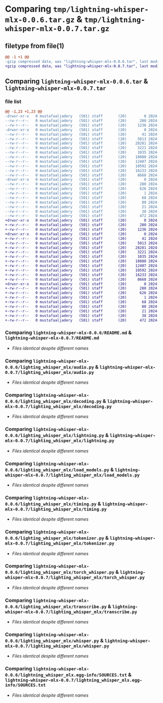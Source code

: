 # Comparing `tmp/lightning-whisper-mlx-0.0.6.tar.gz` & `tmp/lightning-whisper-mlx-0.0.7.tar.gz`

## filetype from file(1)

```diff
@@ -1 +1 @@
-gzip compressed data, was "lightning-whisper-mlx-0.0.6.tar", last modified: Tue Apr  2 09:44:17 2024, max compression
+gzip compressed data, was "lightning-whisper-mlx-0.0.7.tar", last modified: Tue Apr  2 09:45:50 2024, max compression
```

## Comparing `lightning-whisper-mlx-0.0.6.tar` & `lightning-whisper-mlx-0.0.7.tar`

### file list

```diff
@@ -1,23 +1,23 @@
-drwxr-xr-x   0 mustafaaljadery   (501) staff       (20)        0 2024-04-02 09:44:17.227828 lightning-whisper-mlx-0.0.6/
--rw-r--r--   0 mustafaaljadery   (501) staff       (20)      280 2024-04-02 09:44:17.227133 lightning-whisper-mlx-0.0.6/PKG-INFO
--rw-r--r--   0 mustafaaljadery   (501) staff       (20)     1236 2024-04-02 09:22:13.000000 lightning-whisper-mlx-0.0.6/README.md
-drwxr-xr-x   0 mustafaaljadery   (501) staff       (20)        0 2024-04-02 09:44:17.225866 lightning-whisper-mlx-0.0.6/lighting_whisper_mlx/
--rw-r--r--   0 mustafaaljadery   (501) staff       (20)       41 2024-04-02 09:37:33.000000 lightning-whisper-mlx-0.0.6/lighting_whisper_mlx/__init__.py
--rw-r--r--   0 mustafaaljadery   (501) staff       (20)     5013 2024-04-01 06:18:02.000000 lightning-whisper-mlx-0.0.6/lighting_whisper_mlx/audio.py
--rw-r--r--   0 mustafaaljadery   (501) staff       (20)    28281 2024-04-01 02:41:11.000000 lightning-whisper-mlx-0.0.6/lighting_whisper_mlx/decoding.py
--rw-r--r--   0 mustafaaljadery   (501) staff       (20)     3221 2024-04-02 08:34:26.000000 lightning-whisper-mlx-0.0.6/lighting_whisper_mlx/lightning.py
--rw-r--r--   0 mustafaaljadery   (501) staff       (20)     1035 2024-04-01 02:23:40.000000 lightning-whisper-mlx-0.0.6/lighting_whisper_mlx/load_models.py
--rw-r--r--   0 mustafaaljadery   (501) staff       (20)    10880 2024-04-01 02:23:40.000000 lightning-whisper-mlx-0.0.6/lighting_whisper_mlx/timing.py
--rw-r--r--   0 mustafaaljadery   (501) staff       (20)    12407 2024-04-01 02:23:40.000000 lightning-whisper-mlx-0.0.6/lighting_whisper_mlx/tokenizer.py
--rw-r--r--   0 mustafaaljadery   (501) staff       (20)    10592 2024-04-01 02:23:40.000000 lightning-whisper-mlx-0.0.6/lighting_whisper_mlx/torch_whisper.py
--rw-r--r--   0 mustafaaljadery   (501) staff       (20)    16233 2024-04-02 08:56:32.000000 lightning-whisper-mlx-0.0.6/lighting_whisper_mlx/transcribe.py
--rw-r--r--   0 mustafaaljadery   (501) staff       (20)     8668 2024-04-02 07:03:32.000000 lightning-whisper-mlx-0.0.6/lighting_whisper_mlx/whisper.py
-drwxr-xr-x   0 mustafaaljadery   (501) staff       (20)        0 2024-04-02 09:44:17.226831 lightning-whisper-mlx-0.0.6/lightning_whisper_mlx.egg-info/
--rw-r--r--   0 mustafaaljadery   (501) staff       (20)      280 2024-04-02 09:44:17.000000 lightning-whisper-mlx-0.0.6/lightning_whisper_mlx.egg-info/PKG-INFO
--rw-r--r--   0 mustafaaljadery   (501) staff       (20)      626 2024-04-02 09:44:17.000000 lightning-whisper-mlx-0.0.6/lightning_whisper_mlx.egg-info/SOURCES.txt
--rw-r--r--   0 mustafaaljadery   (501) staff       (20)        1 2024-04-02 09:44:17.000000 lightning-whisper-mlx-0.0.6/lightning_whisper_mlx.egg-info/dependency_links.txt
--rw-r--r--   0 mustafaaljadery   (501) staff       (20)       68 2024-04-02 09:44:17.000000 lightning-whisper-mlx-0.0.6/lightning_whisper_mlx.egg-info/entry_points.txt
--rw-r--r--   0 mustafaaljadery   (501) staff       (20)       80 2024-04-02 09:44:17.000000 lightning-whisper-mlx-0.0.6/lightning_whisper_mlx.egg-info/requires.txt
--rw-r--r--   0 mustafaaljadery   (501) staff       (20)       21 2024-04-02 09:44:17.000000 lightning-whisper-mlx-0.0.6/lightning_whisper_mlx.egg-info/top_level.txt
--rw-r--r--   0 mustafaaljadery   (501) staff       (20)       38 2024-04-02 09:44:17.227919 lightning-whisper-mlx-0.0.6/setup.cfg
--rw-r--r--   0 mustafaaljadery   (501) staff       (20)      472 2024-04-02 09:44:14.000000 lightning-whisper-mlx-0.0.6/setup.py
+drwxr-xr-x   0 mustafaaljadery   (501) staff       (20)        0 2024-04-02 09:45:50.785087 lightning-whisper-mlx-0.0.7/
+-rw-r--r--   0 mustafaaljadery   (501) staff       (20)      280 2024-04-02 09:45:50.784876 lightning-whisper-mlx-0.0.7/PKG-INFO
+-rw-r--r--   0 mustafaaljadery   (501) staff       (20)     1236 2024-04-02 09:22:13.000000 lightning-whisper-mlx-0.0.7/README.md
+drwxr-xr-x   0 mustafaaljadery   (501) staff       (20)        0 2024-04-02 09:45:50.783700 lightning-whisper-mlx-0.0.7/lighting_whisper_mlx/
+-rw-r--r--   0 mustafaaljadery   (501) staff       (20)       41 2024-04-02 09:37:33.000000 lightning-whisper-mlx-0.0.7/lighting_whisper_mlx/__init__.py
+-rw-r--r--   0 mustafaaljadery   (501) staff       (20)     5013 2024-04-01 06:18:02.000000 lightning-whisper-mlx-0.0.7/lighting_whisper_mlx/audio.py
+-rw-r--r--   0 mustafaaljadery   (501) staff       (20)    28281 2024-04-01 02:41:11.000000 lightning-whisper-mlx-0.0.7/lighting_whisper_mlx/decoding.py
+-rw-r--r--   0 mustafaaljadery   (501) staff       (20)     3221 2024-04-02 08:34:26.000000 lightning-whisper-mlx-0.0.7/lighting_whisper_mlx/lightning.py
+-rw-r--r--   0 mustafaaljadery   (501) staff       (20)     1035 2024-04-01 02:23:40.000000 lightning-whisper-mlx-0.0.7/lighting_whisper_mlx/load_models.py
+-rw-r--r--   0 mustafaaljadery   (501) staff       (20)    10880 2024-04-01 02:23:40.000000 lightning-whisper-mlx-0.0.7/lighting_whisper_mlx/timing.py
+-rw-r--r--   0 mustafaaljadery   (501) staff       (20)    12407 2024-04-01 02:23:40.000000 lightning-whisper-mlx-0.0.7/lighting_whisper_mlx/tokenizer.py
+-rw-r--r--   0 mustafaaljadery   (501) staff       (20)    10592 2024-04-01 02:23:40.000000 lightning-whisper-mlx-0.0.7/lighting_whisper_mlx/torch_whisper.py
+-rw-r--r--   0 mustafaaljadery   (501) staff       (20)    16233 2024-04-02 08:56:32.000000 lightning-whisper-mlx-0.0.7/lighting_whisper_mlx/transcribe.py
+-rw-r--r--   0 mustafaaljadery   (501) staff       (20)     8668 2024-04-02 07:03:32.000000 lightning-whisper-mlx-0.0.7/lighting_whisper_mlx/whisper.py
+drwxr-xr-x   0 mustafaaljadery   (501) staff       (20)        0 2024-04-02 09:45:50.784605 lightning-whisper-mlx-0.0.7/lightning_whisper_mlx.egg-info/
+-rw-r--r--   0 mustafaaljadery   (501) staff       (20)      280 2024-04-02 09:45:50.000000 lightning-whisper-mlx-0.0.7/lightning_whisper_mlx.egg-info/PKG-INFO
+-rw-r--r--   0 mustafaaljadery   (501) staff       (20)      626 2024-04-02 09:45:50.000000 lightning-whisper-mlx-0.0.7/lightning_whisper_mlx.egg-info/SOURCES.txt
+-rw-r--r--   0 mustafaaljadery   (501) staff       (20)        1 2024-04-02 09:45:50.000000 lightning-whisper-mlx-0.0.7/lightning_whisper_mlx.egg-info/dependency_links.txt
+-rw-r--r--   0 mustafaaljadery   (501) staff       (20)       68 2024-04-02 09:45:50.000000 lightning-whisper-mlx-0.0.7/lightning_whisper_mlx.egg-info/entry_points.txt
+-rw-r--r--   0 mustafaaljadery   (501) staff       (20)       80 2024-04-02 09:45:50.000000 lightning-whisper-mlx-0.0.7/lightning_whisper_mlx.egg-info/requires.txt
+-rw-r--r--   0 mustafaaljadery   (501) staff       (20)       21 2024-04-02 09:45:50.000000 lightning-whisper-mlx-0.0.7/lightning_whisper_mlx.egg-info/top_level.txt
+-rw-r--r--   0 mustafaaljadery   (501) staff       (20)       38 2024-04-02 09:45:50.785129 lightning-whisper-mlx-0.0.7/setup.cfg
+-rw-r--r--   0 mustafaaljadery   (501) staff       (20)      472 2024-04-02 09:45:47.000000 lightning-whisper-mlx-0.0.7/setup.py
```

### Comparing `lightning-whisper-mlx-0.0.6/README.md` & `lightning-whisper-mlx-0.0.7/README.md`

 * *Files identical despite different names*

### Comparing `lightning-whisper-mlx-0.0.6/lighting_whisper_mlx/audio.py` & `lightning-whisper-mlx-0.0.7/lighting_whisper_mlx/audio.py`

 * *Files identical despite different names*

### Comparing `lightning-whisper-mlx-0.0.6/lighting_whisper_mlx/decoding.py` & `lightning-whisper-mlx-0.0.7/lighting_whisper_mlx/decoding.py`

 * *Files identical despite different names*

### Comparing `lightning-whisper-mlx-0.0.6/lighting_whisper_mlx/lightning.py` & `lightning-whisper-mlx-0.0.7/lighting_whisper_mlx/lightning.py`

 * *Files identical despite different names*

### Comparing `lightning-whisper-mlx-0.0.6/lighting_whisper_mlx/load_models.py` & `lightning-whisper-mlx-0.0.7/lighting_whisper_mlx/load_models.py`

 * *Files identical despite different names*

### Comparing `lightning-whisper-mlx-0.0.6/lighting_whisper_mlx/timing.py` & `lightning-whisper-mlx-0.0.7/lighting_whisper_mlx/timing.py`

 * *Files identical despite different names*

### Comparing `lightning-whisper-mlx-0.0.6/lighting_whisper_mlx/tokenizer.py` & `lightning-whisper-mlx-0.0.7/lighting_whisper_mlx/tokenizer.py`

 * *Files identical despite different names*

### Comparing `lightning-whisper-mlx-0.0.6/lighting_whisper_mlx/torch_whisper.py` & `lightning-whisper-mlx-0.0.7/lighting_whisper_mlx/torch_whisper.py`

 * *Files identical despite different names*

### Comparing `lightning-whisper-mlx-0.0.6/lighting_whisper_mlx/transcribe.py` & `lightning-whisper-mlx-0.0.7/lighting_whisper_mlx/transcribe.py`

 * *Files identical despite different names*

### Comparing `lightning-whisper-mlx-0.0.6/lighting_whisper_mlx/whisper.py` & `lightning-whisper-mlx-0.0.7/lighting_whisper_mlx/whisper.py`

 * *Files identical despite different names*

### Comparing `lightning-whisper-mlx-0.0.6/lightning_whisper_mlx.egg-info/SOURCES.txt` & `lightning-whisper-mlx-0.0.7/lightning_whisper_mlx.egg-info/SOURCES.txt`

 * *Files identical despite different names*

